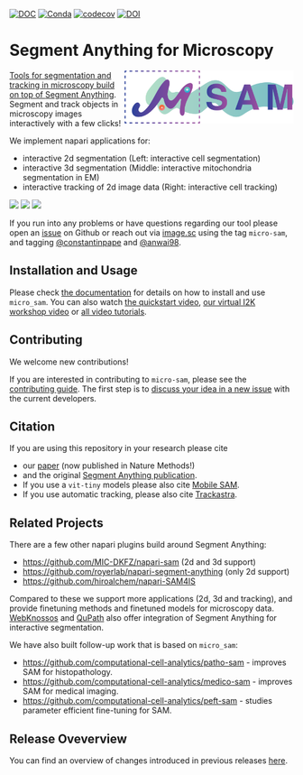 [![DOC](https://shields.mitmproxy.org/badge/docs-pdoc.dev-brightgreen.svg)](https://computational-cell-analytics.github.io/micro-sam/)
[![Conda](https://anaconda.org/conda-forge/micro_sam/badges/version.svg)](https://anaconda.org/conda-forge/micro_sam)
[![codecov](https://codecov.io/gh/computational-cell-analytics/micro-sam/graph/badge.svg?token=7ETPP5CABP)](https://codecov.io/gh/computational-cell-analytics/micro-sam)
[![DOI](https://zenodo.org/badge/DOI/10.5281/zenodo.7919746.svg)](https://doi.org/10.5281/zenodo.7919746)

# Segment Anything for Microscopy

<a href="https://github.com/computational-cell-analytics/micro-sam"><img src="https://github.com/computational-cell-analytics/micro-sam/blob/master/doc/logo/logo_and_text.png" width="300" align="right">

Tools for segmentation and tracking in microscopy build on top of [Segment Anything](https://segment-anything.com/).
Segment and track objects in microscopy images interactively with a few clicks!

We implement napari applications for:
- interactive 2d segmentation (Left: interactive cell segmentation)
- interactive 3d segmentation (Middle: interactive mitochondria segmentation in EM)
- interactive tracking of 2d image data (Right: interactive cell tracking)

<img src="https://github.com/computational-cell-analytics/micro-sam/assets/4263537/d04cb158-9f5b-4460-98cd-023c4f19cccd" width="256">
<img src="https://github.com/computational-cell-analytics/micro-sam/assets/4263537/dfca3d9b-dba5-440b-b0f9-72a0683ac410" width="256">
<img src="https://github.com/computational-cell-analytics/micro-sam/assets/4263537/aefbf99f-e73a-4125-bb49-2e6592367a64" width="256">

If you run into any problems or have questions regarding our tool please open an [issue](https://github.com/computational-cell-analytics/micro-sam/issues/new/choose) on Github or reach out via [image.sc](https://forum.image.sc/) using the tag `micro-sam`, and tagging [@constantinpape](https://forum.image.sc/u/constantinpape/summary) and [@anwai98](https://forum.image.sc/u/anwai98/summary).


## Installation and Usage

Please check [the documentation](https://computational-cell-analytics.github.io/micro-sam/) for details on how to install and use `micro_sam`. You can also watch [the quickstart video](https://youtu.be/gcv0fa84mCc), [our virtual I2K workshop video](https://www.youtube.com/watch?v=dxjU4W7bCis&list=PLdA9Vgd1gxTbvxmtk9CASftUOl_XItjDN&index=33) or [all video tutorials](https://youtube.com/playlist?list=PLwYZXQJ3f36GQPpKCrSbHjGiH39X4XjSO&si=qNbB8IFXqAX33r_Z).


## Contributing

We welcome new contributions!

If you are interested in contributing to `micro-sam`, please see the [contributing guide](https://computational-cell-analytics.github.io/micro-sam/micro_sam.html#contribution-guide). The first step is to [discuss your idea in a new issue](https://github.com/computational-cell-analytics/micro-sam/issues/new) with the current developers.


## Citation

If you are using this repository in your research please cite
- our [paper](https://www.nature.com/articles/s41592-024-02580-4) (now published in Nature Methods!)
- and the original [Segment Anything publication](https://arxiv.org/abs/2304.02643).
- If you use a `vit-tiny` models please also cite [Mobile SAM](https://arxiv.org/abs/2306.14289).
- If you use automatic tracking, please also cite [Trackastra](https://arxiv.org/abs/2405.15700).


## Related Projects

There are a few other napari plugins build around Segment Anything:
- https://github.com/MIC-DKFZ/napari-sam (2d and 3d support)
- https://github.com/royerlab/napari-segment-anything (only 2d support)
- https://github.com/hiroalchem/napari-SAM4IS

Compared to these we support more applications (2d, 3d and tracking), and provide finetuning methods and finetuned models for microscopy data.
[WebKnossos](https://webknossos.org/) and [QuPath](https://qupath.github.io/) also offer integration of Segment Anything for interactive segmentation.

We have also built follow-up work that is based on `micro_sam`:
- https://github.com/computational-cell-analytics/patho-sam - improves SAM for histopathology.
- https://github.com/computational-cell-analytics/medico-sam - improves SAM for medical imaging.
- https://github.com/computational-cell-analytics/peft-sam - studies parameter efficient fine-tuning for SAM.

## Release Oveverview

You can find an overview of changes introduced in previous releases [here](https://github.com/computational-cell-analytics/micro-sam/blob/master/RELEASE_OVERVIEW.md).
